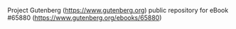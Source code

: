 Project Gutenberg (https://www.gutenberg.org) public repository for
eBook #65880 (https://www.gutenberg.org/ebooks/65880)
